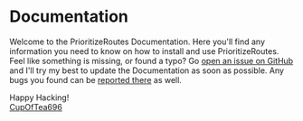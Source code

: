 # Documentation
<!-- [[TOC]] -->

Welcome to the PrioritizeRoutes Documentation. Here you'll find any information you need to know on how to install and use PrioritizeRoutes. Feel like something is missing, or found a typo? Go [open an issue on GitHub](https://github.com/CupOfTea696/PrioritizeRoutes/issues) and I'll try my best to update the Documentation as soon as possible. Any bugs you found can be [reported there](https://github.com/CupOfTea696/PrioritizeRoutes/issues) as well.

Happy Hacking!<br>
[CupOfTea696](http://tiny.cc/cot696)
